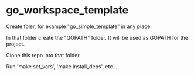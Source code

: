 # go_workspace_template
Create foler, for example "go_simple_template" in any place.

In that folder create the "GOPATH" folder. It will be used as GOPATH for the project.

Clone this repo into that folder.

Run 'make set_vars', 'make install_deps', etc...
